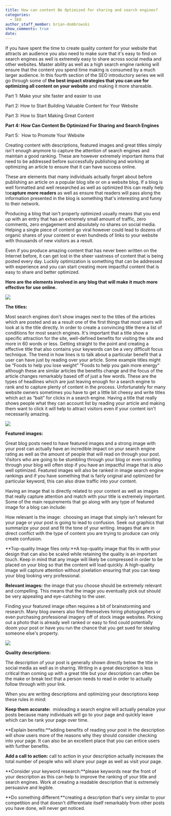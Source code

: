 ```yaml
---
title: How can content Be Optimized for sharing and search engines?
categories:
  - SEO
author_staff_member: brian-dombrowski
show_comments: true
date:
---
```



If you have spent the time to create quality content for your website that attracts an audience you also need to make sure that it's easy to find on search engines as well is extremely easy to share across social media and other websites. Master ability as well as a high search engine ranking will ensure that the content you spend time making is consumed by a much larger audience. In this fourth section of the SEO introductory series we will go through some of **the best impact strategies that you can use for optimizing all content on your website** and making it more shareable.

Part 1: Make your site faster and easier to use

Part 2: How to Start Building Valuable Content for Your Website

Part 3: How to Start Making Great Content

**Part 4: How Can Content Be Optimized For Sharing and Search Engines**

Part 5: &nbsp;How to Promote Your Website

Creating content with descriptions, featured images and great titles simply isn't enough anymore to capture the attention of search engines and maintain a good ranking. These are however extremely important items that need to be addressed before successfully publishing and working at optimizing an article to ensure that it can have success online.

These are elements that many individuals actually forget about before publishing an article on a popular blog site or on a website blog. If a blog is well formatted and well researched as well as optimized this can really help to**capture more readers** as well as ensure that readers will pass along the information presented in the blog is something that's interesting and funny to their network.

Producing a blog that isn't properly optimized usually means that you end up with an entry that has an extremely small amount of traffic, zero comments, zero engagement and absolutely no shares on social media. Helping a single piece of content go viral however could lead to dozens of organic shares of your content or even hundreds of links to your website with thousands of new visitors as a result.

Even if you produce amazing content that has never been written on the Internet before, it can get lost in the sheer vastness of content that is being posted every day. Luckily optimization is something that can be addressed with experience and you can start creating more impactful content that is easy to share and better optimized.

**Here are the elements involved in any blog that will make it much more effective for use online.**

![](/uploads/versions/74-titles-30049---x----630-1102x---.png)

**The titles:**

Most search engines don't show images next to the titles of the articles which are posted and as a result one of the first things that most users will look at is the title directly. In order to create a convincing title there a list of conditions for most search engines. It's important that a title show a specific attraction for the site, well-defined benefits for visiting the site and more in 60 words or less. Getting straight to the point and creating a effective title that also contains your keywords can be a very difficult focus technique. The trend in how lines is to talk about a particular benefit that a user can have just by reading over your article. Some example titles might be “Foods to help you lose weight” “Foods to help you gain more energy” although these are similar articles the benefits change and the focus of the article changes remarkably based off of just a few words. These are the types of headlines which are just leaving enough for a search engine to rank and to capture plenty of content in the process. Unfortunately for many website owners sometimes you have to get a little bit cheesy and write titles which act as “bait” for clicks in a search engine. Having a title that really shows people what they can account list by reading your article and making them want to click it will help to attract visitors even if your content isn't necessarily amazing.

![](/uploads/versions/good-camera-ftr---x----1240-775x---.jpg)

**Featured images:**

Great blog posts need to have featured images and a strong image with your post can actually have an incredible impact on your search engine rating as well as the amount of people that will read on through your post. Visitors who are going to be stumbling through your blog or even scrolling through your blog will often stop if you have an impactful image that is also well optimized. Featured images will also be ranked in image search engine rankings and if you have something that is fairly original and optimized for particular keyword, this can also draw traffic into your content.

Having an image that is directly related to your content as well as images that really capture attention and match with your title is extremely important. Some of the main requirements that go along with any type of featured image for a blog can include:

How relevant is the image:&nbsp; choosing an image that simply isn't relevant for your page or your post is going to lead to confusion. Seek out graphics that summarize your post and fit the tone of your writing. Images that are in direct conflict with the type of content you are trying to produce can only create confusion.

**Top-quality Image files only:**A top-quality image that fits in with your design that can also be scaled while retaining the quality is an important touch. Keep in mind that any image will likely be compressed in order to be placed on your blog so that the content will load quickly. A high-quality image will capture attention without pixelation ensuring that you can keep your blog looking very professional.

**Relevant images:** the image that you choose should be extremely relevant and compelling. This means that the image you eventually pick out should be very appealing and eye-catching to the user.

Finding your featured image often requires a bit of brainstorming and research. Many blog owners also find themselves hiring photographers or even purchasing professional imagery off of stock image websites. Picking out a photo that is already well ranked or easy to find could potentially doom your post or have you run the chance that you get sued for stealing someone else's property.

![](/uploads/versions/google-description-search-result---x----600-362x---.jpg)

**Quality descriptions:**

The description of your post is generally shown directly below the title in social media as well as in sharing. Writing in a great description is less critical than coming up with a great title but your description can often be the make or break text that a person needs to read in order to actually follow through with your link.

When you are writing descriptions and optimizing your descriptions keep these rules in mind:

**Keep them accurate:**&nbsp; misleading a search engine will actually penalize your posts because many individuals will go to your page and quickly leave which can be rank your page over time.

**Explain benefits:**adding benefits of reading your post in the description will show users more of the reasons why they should consider checking into your page. It can also be an excellent place that you can entice users with further benefits.

**Add a call to action:** call to action in your description actually increases the total number of people who will share your page as well as visit your page.

**Consider your keyword research:**please keywords near the front of your description as this can help to improve the ranking of your title and search engines. Work at creating a readable description that is extremely persuasive and legible.

**Do something different:**creating a description that's very similar to your competition and that doesn't differentiate itself remarkably from other posts you have done, will never get noticed.